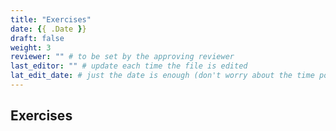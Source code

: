 ```yaml
---
title: "Exercises"
date: {{ .Date }}
draft: false
weight: 3
reviewer: "" # to be set by the approving reviewer
last_editor: "" # update each time the file is edited
lat_edit_date: # just the date is enough (don't worry about the time portion)
---
```


## Exercises
